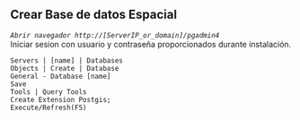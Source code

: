 ## Crear Base de datos Espacial

*`Abrir navegador http://[ServerIP_or_domain]/pgadmin4`* </br>
Iniciar sesion con usuario y contraseña proporcionados durante instalación.
```
Servers | [name] | Databases
Objects | Create | Database
General - Database [name]
Save
Tools | Query Tools
Create Extension Postgis;
Execute/Refresh(F5)
```
